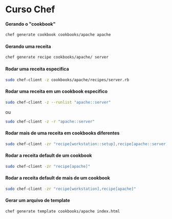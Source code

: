# Curso Chef

#### Gerando o "cookbook"
```bash
chef generate cookbook cookbooks/apache apache
```

#### Gerando uma receita
```bash
chef generate recipe cookbooks/apache/ server
```

#### Rodar uma receita especifica
```bash 
sudo chef-client -z cookbooks/apache/recipes/server.rb
```

#### Rodar uma receita em um cookbook especifico
```bash 
sudo chef-client -z --runlist "apache::server"
```

ou

```bash 
sudo chef-client -z -r "apache::server"
```

#### Rodar mais de uma receita em cookbooks diferentes
```bash 
sudo chef-client -zr "recipe[workstation::setup],recipe[apache::server]"
```

#### Rodar a receita default de um cookbook
```bash 
sudo chef-client -zr "recipe[apache]"
```

#### Rodar a receita default de mais de um cookbook
```bash 
sudo chef-client -zr "recipe[workstation],recipe[apache]"
```

#### Gerar um arquivo de template
```bash 
chef generate template cookbooks/apache index.html
```
